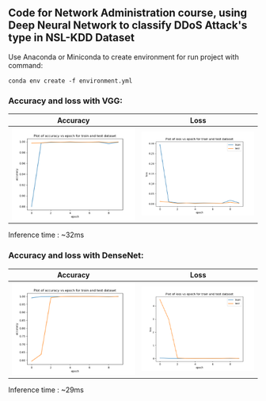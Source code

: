## Code for Network Administration course, using Deep Neural Network to classify DDoS Attack's type in NSL-KDD Dataset

Use Anaconda or Miniconda to create environment for run project with command:

```
conda env create -f environment.yml
```

### Accuracy and loss with VGG:

|           Accuracy            |              Loss              |
|:-----------------------------:|:------------------------------:|
| ![](./image/VGG_acc_plot.png) | ![](./image/VGG_loss_plot.png) |

Inference time : ~32ms

### Accuracy and loss with DenseNet:

|              Accuracy              |                Loss                 |
|:----------------------------------:|:-----------------------------------:|
| ![](./image/DenseNet_acc_plot.png) | ![](./image/DenseNet_loss_plot.png) |

Inference time : ~29ms

